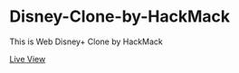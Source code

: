 # Disney-Clone-by-HackMack
This is Web Disney+ Clone by HackMack

[Live View](https://mr-zahid.github.io/Disney-Clone-by-HackMack/)
